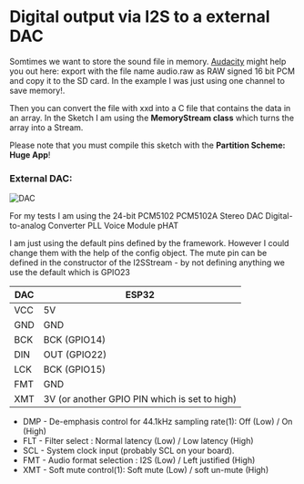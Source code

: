# Digital output via I2S to a external DAC

Somtimes we want to store the sound file in memory. [Audacity](https://www.audacityteam.org/) might help you out here: export with the file name audio.raw as RAW signed 16 bit PCM and copy it to the SD card. In the example I was just using one channel to save memory!.

Then you can convert the file with xxd into a C file that contains the data in an array. In the Sketch I am using the __MemoryStream class__ which turns the array into a Stream. 

Please note that you must compile this sketch with the __Partition Scheme: Huge App__!


### External DAC:

![DAC](https://pschatzmann.github.io/Resources/img/dac.jpeg)

For my tests I am using the 24-bit PCM5102 PCM5102A Stereo DAC Digital-to-analog Converter PLL Voice Module pHAT

I am just using the default pins defined by the framework. However I could change them with the help of the config object. The mute pin can be defined in the constructor of the I2SStream - by not defining anything we use the default which is GPIO23

 
DAC  |	ESP32
-----|----------------
VCC  |	5V
GND  |	GND
BCK  |	BCK (GPIO14)
DIN  |	OUT (GPIO22)
LCK  |	BCK (GPIO15)
FMT  |	GND
XMT  |	3V (or another GPIO PIN which is set to high)

- DMP - De-emphasis control for 44.1kHz sampling rate(1): Off (Low) / On (High)
- FLT - Filter select : Normal latency (Low) / Low latency (High)
- SCL - System clock input (probably SCL on your board).
- FMT - Audio format selection : I2S (Low) / Left justified (High)
- XMT - Soft mute control(1): Soft mute (Low) / soft un-mute (High)


